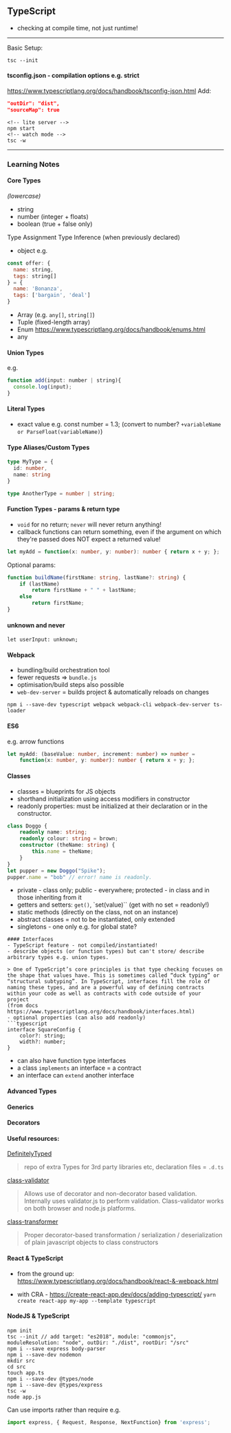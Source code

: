 ## TypeScript
- checking at compile time, not just runtime!
----
Basic Setup:
```
tsc --init
```
#### tsconfig.json - compilation options e.g. strict
https://www.typescriptlang.org/docs/handbook/tsconfig-json.html
Add:
```json
"outDir": "dist",
"sourceMap": true
  ```

```
<!-- lite server -->
npm start
<!-- watch mode -->
tsc -w
```
----
### Learning Notes

#### Core Types
*(lowercase)*
- string
- number (integer + floats)
- boolean (true + false only)

Type Assignment
Type Inference (when previously declared)

- object
e.g.
```javascript
const offer: {
  name: string,
  tags: string[]
} = {
  name: 'Bonanza',
  tags: ['bargain', 'deal']
}
```
- Array (e.g. `any[]`, `string[]`)
- Tuple (fixed-length array)
- Enum
https://www.typescriptlang.org/docs/handbook/enums.html
- any

#### Union Types
e.g.
```javascript
function add(input: number | string){
  console.log(input);
}
```
#### Literal Types
- exact value e.g. const number = 1.3;
(convert to number? `+variableName or ParseFloat(variableName)`)

#### Type Aliases/Custom Types
```typescript
type MyType = {
  id: number,
  name: string
}

type AnotherType = number | string;
```

#### Function Types - params & return type
- `void` for no return; `never` will never return anything!
-  callback functions can return something, even if the argument on which they're passed does NOT expect a returned value!

```typescript
let myAdd = function(x: number, y: number): number { return x + y; };
```
Optional params:
```typescript
function buildName(firstName: string, lastName?: string) {
    if (lastName)
        return firstName + " " + lastName;
    else
        return firstName;
}
```
#### unknown and never
```typscript
let userInput: unknown;
```

#### Webpack
- bundling/build orchestration tool
- fewer requests => `bundle.js`
- optimisation/build steps also possible
- `web-dev-server` = builds project & automatically reloads on changes

`npm i --save-dev typescript webpack webpack-cli webpack-dev-server ts-loader`

#### ES6
e.g. arrow functions
```typescript
let myAdd: (baseValue: number, increment: number) => number =
    function(x: number, y: number): number { return x + y; };
```

#### Classes
- classes = blueprints for JS objects
- shorthand initialization using access modifiers in constructor
- readonly properties: must be initialized at their declaration or in the constructor.

```typescript
class Doggo {
    readonly name: string;
    readonly colour: string = brown;
    constructor (theName: string) {
        this.name = theName;
    }
}
let pupper = new Doggo("Spike");
pupper.name = "bob" // error! name is readonly.

```

- private - class only; public - everywhere; protected - in class and in those inheriting from it
- getters and setters: `get()`, `set(value)`` (get with no set = readonly!)
- static methods (directly on the class, not on an instance)
- abstract classes = not to be instantiated, only extended
- singletons - one only e.g. for global state?
```
#### Interfaces
- TypeScript feature - not compiled/instantiated!
- describe objects (or function types) but can't store/ describe arbitrary types e.g. union types.

> One of TypeScript’s core principles is that type checking focuses on the shape that values have. This is sometimes called “duck typing” or “structural subtyping”. In TypeScript, interfaces fill the role of naming these types, and are a powerful way of defining contracts within your code as well as contracts with code outside of your project
(from docs https://www.typescriptlang.org/docs/handbook/interfaces.html)
- optional properties (can also add readonly)
```typescript
interface SquareConfig {
    color?: string;
    width?: number;
}
```
- can also have function type interfaces
- a class `implements` an interface = a contract
- an interface can `extend` another interface

#### Advanced Types

#### Generics

#### Decorators

#### Useful resources:

[DefinitelyTyped](https://github.com/DefinitelyTyped/DefinitelyTyped)
> repo of extra Types for 3rd party libraries etc, declaration files = `.d.ts`

[class-validator](https://github.com/typestack/class-validator)
>Allows use of decorator and non-decorator based validation. Internally uses validator.js to perform validation. Class-validator works on both browser and node.js platforms.

[class-transformer](https://github.com/typestack/class-transformer)
>Proper decorator-based transformation / serialization / deserialization of plain javascript objects to class constructors

#### React & TypeScript
- from the ground up: https://www.typescriptlang.org/docs/handbook/react-&-webpack.html

- with CRA - https://create-react-app.dev/docs/adding-typescript/
`yarn create react-app my-app --template typescript`

#### NodeJS & TypeScript
```
npm init
tsc --init // add target: "es2018", module: "commonjs", moduleResolution: "node", outDir: "./dist", rootDir: "/src"
npm i --save express body-parser  
npm i --save-dev nodemon
mkdir src
cd src
touch app.ts
npm i --save-dev @types/node
npm i --save-dev @types/express
tsc -w
node app.js
```
Can use imports rather than require
e.g.
```javascript
import express, { Request, Response, NextFunction} from 'express';
```
